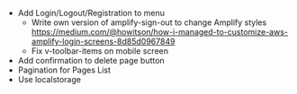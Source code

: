 * Add Login/Logout/Registration to menu
  + Write own version of amplify-sign-out to change Amplify styles https://medium.com/@howitson/how-i-managed-to-customize-aws-amplify-login-screens-8d85d0967849
  + Fix v-toolbar-items on mobile screen 
* Add confirmation to delete page button
* Pagination for Pages List
* Use localstorage
